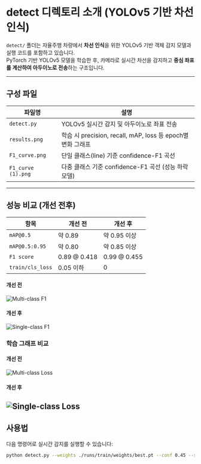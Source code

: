 # detect 디렉토리 소개 (YOLOv5 기반 차선 인식)

`detect/` 폴더는 자율주행 차량에서 **차선 인식**을 위한 YOLOv5 기반 객체 감지 모델과 실행 코드를 포함하고 있습니다.  
PyTorch 기반 YOLOv5 모델을 학습한 후, 카메라로 실시간 차선을 감지하고 **중심 좌표를 계산하여 아두이노로 전송**하는 구조입니다.

---

## 구성 파일

| 파일명              | 설명 |
|--------------------|------|
| `detect.py`        | YOLOv5 실시간 감지 및 아두이노로 좌표 전송 |
| `results.png`      | 학습 시 precision, recall, mAP, loss 등 epoch별 변화 그래프 |
| `F1_curve.png`     | 단일 클래스(line) 기준 confidence-F1 곡선 |
| `F1_curve (1).png` | 다중 클래스 기준 confidence-F1 곡선 (성능 하락 모델) |

---

## 성능 비교 (개선 전후)

| 항목              | 개선 전                   | 개선 후  |
|-------------------|------------------------|------------------------|
| `mAP@0.5`         | 약 0.89                | 약 0.95 이상             |
| `mAP@0.5:0.95`    | 약 0.80                | 약 0.85 이상             |
| `F1 score`        | 0.89 @ 0.418          | 0.99 @ 0.455            |
| `train/cls_loss`  | 0.05 이하              | 0                       |


#### 개선 전
![Multi-class F1](./F1_curve_old.png)

#### 개선 후
![Single-class F1](./F1_curve_new.png)

### 학습 그래프 비교

#### 개선 전
![Multi-class Loss](./results_old.png)

#### 개선 후
![Single-class Loss](./results_new.png)
---

## 사용법

다음 명령어로 실시간 감지를 실행할 수 있습니다:

```bash
python detect.py --weights ./runs/train/weights/best.pt --conf 0.45 --source 0